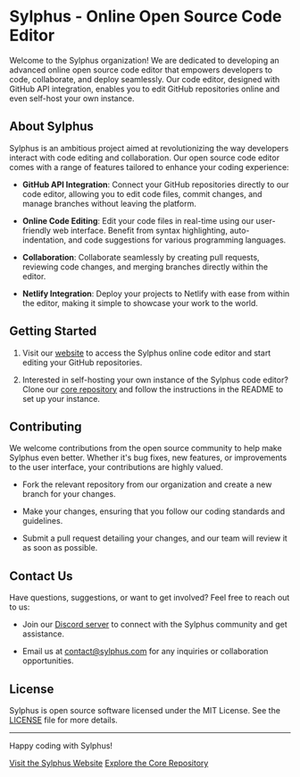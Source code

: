 # Sylphus - Online Open Source Code Editor

Welcome to the Sylphus organization! We are dedicated to developing an advanced online open source code editor that empowers developers to code, collaborate, and deploy seamlessly. Our code editor, designed with GitHub API integration, enables you to edit GitHub repositories online and even self-host your own instance.

## About Sylphus

Sylphus is an ambitious project aimed at revolutionizing the way developers interact with code editing and collaboration. Our open source code editor comes with a range of features tailored to enhance your coding experience:

- **GitHub API Integration**: Connect your GitHub repositories directly to our code editor, allowing you to edit code files, commit changes, and manage branches without leaving the platform.

- **Online Code Editing**: Edit your code files in real-time using our user-friendly web interface. Benefit from syntax highlighting, auto-indentation, and code suggestions for various programming languages.

- **Collaboration**: Collaborate seamlessly by creating pull requests, reviewing code changes, and merging branches directly within the editor.

- **Netlify Integration**: Deploy your projects to Netlify with ease from within the editor, making it simple to showcase your work to the world.

## Getting Started

1. Visit our [website](https://firescryptgithubio.adhvaithprasad.repl.co/) to access the Sylphus online code editor and start editing your GitHub repositories.

2. Interested in self-hosting your own instance of the Sylphus code editor? Clone our [core repository](https://github.com/sylphus-com/core) and follow the instructions in the README to set up your instance.

## Contributing

We welcome contributions from the open source community to help make Sylphus even better. Whether it's bug fixes, new features, or improvements to the user interface, your contributions are highly valued.

- Fork the relevant repository from our organization and create a new branch for your changes.

- Make your changes, ensuring that you follow our coding standards and guidelines.

- Submit a pull request detailing your changes, and our team will review it as soon as possible.

## Contact Us

Have questions, suggestions, or want to get involved? Feel free to reach out to us:

- Join our [Discord server](https://discord.gg/sylphus) to connect with the Sylphus community and get assistance.

- Email us at contact@sylphus.com for any inquiries or collaboration opportunities.

## License

Sylphus is open source software licensed under the MIT License. See the [LICENSE](LICENSE) file for more details.

---

Happy coding with Sylphus!

[Visit the Sylphus Website](https://firescryptgithubio.adhvaithprasad.repl.co/)
[Explore the Core Repository](https://github.com/sylphus-com/core)
